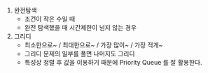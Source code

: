 1. 완전탐색
    - 조건이 작은 수일 때
    - 완전 탐색했을 때 시간제한이 넘지 않는 경우
2. 그리디
    - 최소한으로~ / 최대한으로~ / 가장 많이~ / 가장 적게~
    - 그리디 문제의 일부를 풀면 나머지도 그리디
    - 특성상 정렬 후 값을 이용하기 때문에 Priority Queue 를 잘 활용한다.
